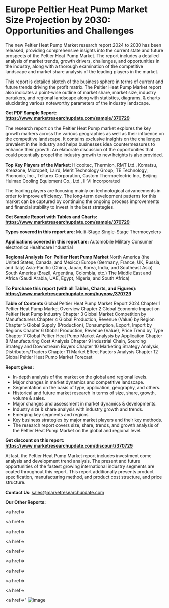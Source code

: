 # Europe Peltier Heat Pump Market Size Projection by 2030: Opportunities and Challenges

The new Peltier Heat Pump Market research report 2024 to 2030 has been released, providing comprehensive insights into the current state and future prospects of the Peltier Heat Pump Market. The report includes a detailed analysis of market trends, growth drivers, challenges, and opportunities in the industry, along with a thorough examination of the competitive landscape and market share analysis of the leading players in the market.

This report is detailed sketch of the business sphere in terms of current and future trends driving the profit matrix. The Peltier Heat Pump Market report also indicates a point-wise outline of market share, market size, industry partakers, and regional landscape along with statistics, diagrams, &amp; charts elucidating various noteworthy parameters of the industry landscape.

<strong><b>Get PDF Sample Report: <a href=https://www.marketresearchupdate.com/sample/370729>https://www.marketresearchupdate.com/sample/370729</a></b></strong>

The research report on the Peltier Heat Pump market explores the key growth markers across the various geographies as well as their influence on the competitive landscape. It contains exclusive insights on the challenges prevalent in the industry and helps businesses idea countermeasures to enhance their growth. An elaborate discussion of the opportunities that could potentially propel the industry growth to new heights is also provided.

<strong><b>Top Key Players of the Market:
</b></strong>Hicooltec, Thermion, RMT Ltd., Komatsu, Kreazone, Micropelt, Laird, Merit Technology Group, TE Technology, Phononic, Inc., Tellurex Corporation, Custom Thermoelectric Inc., Beijing Huimao Cooling Equipment Co., Ltd., II-VI Incorporated<strong><b>
</b></strong>

The leading players are focusing mainly on technological advancements in order to improve efficiency. The long-term development patterns for this market can be captured by continuing the ongoing process improvements and financial stability to invest in the best strategies.

<strong><b>Get Sample Report with Tables and Charts: <a href=https://www.marketresearchupdate.com/sample/370729>https://www.marketresearchupdate.com/sample/370729</a></b></strong>

<strong><b>Types covered in this report are:
</b></strong>Multi-Stage
Single-Stage
Thermocyclers<strong><b>
</b></strong>

<strong><b>Applications covered in this report are:
</b></strong>Automobile
Military
Consumer electronics
Healthcare
Industrial<strong><b>
</b></strong>

<strong><b>Regional Analysis For  Peltier Heat Pump Market</b></strong><strong><b>
</b></strong>North America (the United States, Canada, and Mexico)
Europe (Germany, France, UK, Russia, and Italy)
Asia-Pacific (China, Japan, Korea, India, and Southeast Asia)
South America (Brazil, Argentina, Colombia, etc.)
The Middle East and Africa (Saudi Arabia, UAE, Egypt, Nigeria, and South Africa)

<strong><b>To Purchase this report (with all Tables, Charts, and Figures): <a href=https://www.marketresearchupdate.com/buynow/370729>https://www.marketresearchupdate.com/buynow/370729</a></b></strong>

<strong><b>Table of Contents</b></strong><strong><b>
</b></strong>Global Peltier Heat Pump Market Report 2024
Chapter 1 Peltier Heat Pump Market Overview
Chapter 2 Global Economic Impact on Peltier Heat Pump Industry
Chapter 3 Global Market Competition by Manufacturers
Chapter 4 Global Production, Revenue (Value) by Region
Chapter 5 Global Supply (Production), Consumption, Export, Import by Regions
Chapter 6 Global Production, Revenue (Value), Price Trend by Type
Chapter 7 Global Peltier Heat Pump Market Analysis by Application
Chapter 8 Manufacturing Cost Analysis
Chapter 9 Industrial Chain, Sourcing Strategy and Downstream Buyers
Chapter 10 Marketing Strategy Analysis, Distributors/Traders
Chapter 11 Market Effect Factors Analysis
Chapter 12 Global Peltier Heat Pump Market Forecast

<strong><b>Report gives:</b></strong>

- In-depth analysis of the market on the global and regional levels.
- Major changes in market dynamics and competitive landscape.
- Segmentation on the basis of type, application, geography, and others.
- Historical and future market research in terms of size, share, growth, volume &amp; sales.
- Major changes and assessment in market dynamics &amp; developments.
- Industry size &amp; share analysis with industry growth and trends.
- Emerging key segments and regions
- Key business strategies by major market players and their key methods.
- The research report covers size, share, trends, and growth analysis of the Peltier Heat Pump Market on the global and regional level.

<strong><b>Get discount on this report: <a href=https://www.marketresearchupdate.com/discount/370729>https://www.marketresearchupdate.com/discount/370729</a></b></strong>

At last, the Peltier Heat Pump Market report includes investment come analysis and development trend analysis. The present and future opportunities of the fastest growing international industry segments are coated throughout this report. This report additionally presents product specification, manufacturing method, and product cost structure, and price structure.

<strong><b>Contact Us:
</b></strong>sales@marketresearchupdate.com

<strong>Our Other Reports:</strong>

<a href=></a>

<a href=></a>

<a href=></a>

<a href=></a>

<a href=></a>

<a href=></a>

<a href=></a>

<a href=></a>

<a href=></a>

<a href=></a>"
![image](https://github.com/Gayatrikarjule/Market-Analysis-360/assets/97346546/918dff11-f2ea-4ae8-bd4c-58fa20bbcf09)

